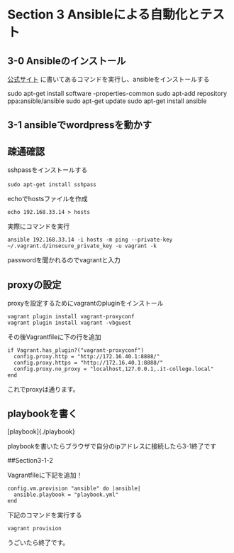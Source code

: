 # Section 3 Ansibleによる自動化とテスト

## 3-0 Ansibleのインストール

[公式サイト](http://docs.ansible.com/intro_installation.html#latest-releases-via-apt-ubuntu)
に書いてあるコマンドを実行し、ansibleをインストールする

   sudo apt-get install software -properties-common
   sudo apt-add repository ppa:ansible/ansible
   sudo apt-get update
   sudo apt-get install ansible

## 3-1 ansibleでwordpressを動かす

## 疎通確認
sshpassをインストールする

    sudo apt-get install sshpass　

echoでhostsファイルを作成

    echo 192.168.33.14 > hosts

実際にコマンドを実行

    ansible 192.168.33.14 -i hosts -m ping --private-key ~/.vagrant.d/insecure_private_key -u vagrant -k

passwordを聞かれるのでvagrantと入力

## proxyの設定

proxyを設定するためにvagrantのpluginをインストール

    vagrant plugin install vagrant-proxyconf
    vagrant plugin install vagrant -vbguest

その後Vagrantfileに下の行を追加
    
    if Vagrant.has_plugin?("vagrant-proxyconf")                             
      config.proxy.http = "http://172.16.40.1:8888/"
      config.proxy.https = "http://172.16.40.1:8888/"
      config.proxy.no_proxy = "localhost,127.0.0.1,.it-college.local"
    end

これでproxyは通ります。

## playbookを書く

[playbook]{./playbook}

playbookを書いたらブラウザで自分のipアドレスに接続したら3-1終了です

##Section3-1-2

Vagrantfileに下記を追加！

    config.vm.provision "ansible" do |ansible|
      ansible.playbook = "playbook.yml"
    end

下記のコマンドを実行する

    vagrant provision

うごいたら終了です。
